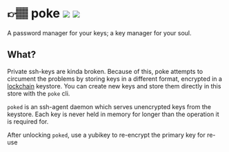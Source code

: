 # 👉🏽 poke [![](https://travis-ci.org/spacekookie/poke.svg?branch=master)](https://travis-ci.org/spacekookie/poke) [![](https://ci.appveyor.com/api/projects/status/w29yfx0q5kls3013?svg=true)](https://ci.appveyor.com/project/spacekookie/poke)

A password manager for your keys; a key manager for your soul.

## What?

Private ssh-keys are kinda broken. Because of this, poke attempts to circument the problems by storing keys in a different format, encrypted in a [lockchain]() keystore. You can create new keys and store them directly in this store with the `poke` cli.

`poked` is an ssh-agent daemon which serves unencrypted keys from the keystore. Each key is never held in memory for longer than the operation it is required for.

After unlocking `poked`, use a yubikey to re-encrypt the primary key for re-use
